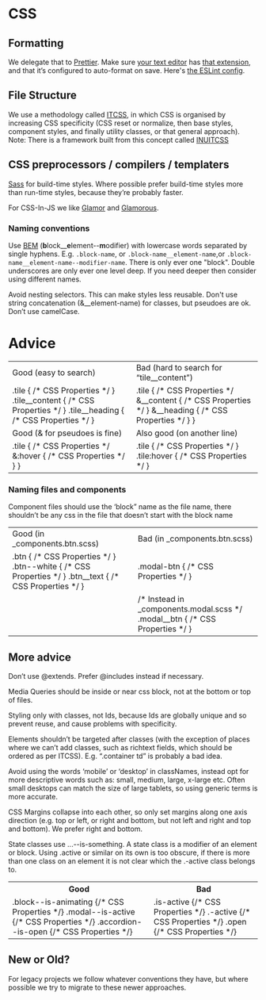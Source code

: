 # CSS

## Formatting

We delegate that to [Prettier](https://prettier.io/). Make sure [your text editor](https://code.visualstudio.com/&sa=D&ust=1520457897533000&usg=AFQjCNF3QTfRTIBG7ZBDeYbNMcYimiKSbw) has [that extension](https://marketplace.visualstudio.com/items?itemName=esbenp.prettier-vscode), and that it’s configured to auto-format on save. Here's [the ESLint config](https://github.com/springload/eslint-plugin-springload).

## File Structure

We use a methodology called [ITCSS](https://www.xfive.co/blog/itcss-scalable-maintainable-css-architecture/),
in which CSS is organised by increasing CSS specificity (CSS reset or normalize, then base styles, component styles, and finally utility classes, or that general approach). 
Note: There is a framework built from this concept called [INUITCSS](https://github.com/inuitcss/inuitcss)


## CSS preprocessors / compilers / templaters

[Sass](https://github.com/sass/libsass) for build-time styles. Where possible prefer build-time styles more than run-time styles, because they’re probably faster.

For CSS-In-JS we like [Glamor](https://github.com/threepointone/glamor) and [Glamorous](https://glamorous.rocks/).


### Naming conventions

Use [BEM](https://en.bem.info/) (**b**lock__**e**lement--**m**odifier) with lowercase words separated by single hyphens. E.g. `.block-name`, or `.block-name__element-name`,or `.block-name__element-name--modifier-name`. There is only ever one "block". Double underscores are only ever one level deep. If you need deeper then consider using different names.

Avoid nesting selectors. This can make styles less reusable. Don't use string concatenation (&__element-name) for classes, but pseudoes are ok. Don’t use camelCase.

# Advice

<table>
  <tbody>
    <tr>
      <td>
        Good (easy to search)
      </td>
      <td>
        Bad (hard to search for “tile__content”)
      </td>
    </tr>
    <tr>
      <td>
        .tile { /* CSS Properties */ }
        .tile__content { /* CSS Properties */ }
        .tile__heading { /* CSS Properties */ }
      </td>
      <td>
        .tile { /* CSS Properties */
        &__content { /* CSS Properties */ }
        &__heading { /* CSS Properties */ } }
      </td>
    </tr>
    <tr>
      <td>
        Good (& for pseudoes is fine)
      </td>
      <td>
        Also good (on another line)
      </td>
    </tr>
    <tr>
      <td>
        .tile { /* CSS Properties */
        &:hover { /* CSS Properties */ } }
      </td>
      <td>
        .tile { /* CSS Properties */ }
        .tile:hover { /* CSS Properties */ }
      </td>
    </tr>
  </tbody>
</table>

### Naming files and components

Component files should use the ‘block” name as the file name, there shouldn’t be any css in the file that doesn’t start with the block name

<table>
 <tbody>
  <tr>
   <td>
     Good (in _components.btn.scss)
   </td>
   <td>
     Bad (in _components.btn.scss)
   </td>
  </tr>
  <tr>
    <td>
     .btn { /* CSS Properties */ }
     .btn--white { /* CSS Properties */ }
     .btn__text { /* CSS Properties */ }
   </td>
   <td>
    .modal-btn { /* CSS Properties */ }
   </td>
  </tr>
  <tr>
    <td>
    </td>
    <td>
      /* Instead in _components.modal.scss */
      .modal__btn { /* CSS Properties */ }
    </td>
  </tr>
 </tbody>
</table>

## More advice

Don’t use @extends. Prefer @includes instead if necessary.

Media Queries should be inside or near css block, not at the bottom or top of files.

Styling only with classes, not Ids, because Ids are globally unique and so prevent reuse, and cause problems with specificity.

Elements shouldn’t be targeted after classes (with the exception of places where we can’t add classes, such as richtext fields, which should be ordered as per ITCSS). E.g. “.container td” is probably a bad idea.

Avoid using the words ‘mobile’ or ‘desktop’ in classNames, instead opt for more descriptive words such as: small, medium, large, x-large etc. Often small desktops can match the size of large tablets, so using generic terms is more accurate.

CSS Margins collapse into each other, so only set margins along one axis direction (e.g. top or left, or right and bottom, but not left and right and top and bottom). We prefer right and bottom.

State classes use ...--is-something. A state class is a modifier of an element or block. Using .active or similar on its own is too obscure, if there is more than one class on an element it is not clear which the .-active class belongs to.

<table>
 <tbody>
  <tr>
   <th>
    Good
   </th>
   <th>
    Bad
   </th>
  </tr>
  <tr>
   <td>
    .block--is-animating {/* CSS Properties */}
    .modal--is-active {/* CSS Properties */}
    .accordion--is-open {/* CSS Properties */}
   </td>
   <td>
    .is-active {/* CSS Properties */}
    .-active {/* CSS Properties */}
    .open {/* CSS Properties */}
   </td>
  </tr>
  </tbody>
</table>

## New or Old?

For legacy projects we follow whatever conventions they have, but where possible we try to migrate to these newer approaches.

